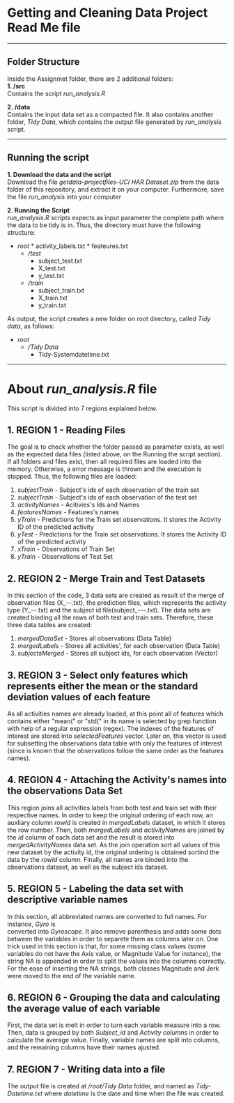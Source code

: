 # Getting and Cleaning Data Project Read Me file
---
## Folder Structure

  Inside the Assignmet folder, there are 2 additional folders:<br>
  **1. /src** <br>
    Contains the script *run_analysis.R*
    
  **2. /data** <br>
    Contains the input data set as a compacted file. It also contains another folder, *Tidy Data*, which contains the output file generated by *run_analysis* script.
   

---
## Running the script

  **1. Download the data and the script** <br>
    Download the file *getdata-projectfiles-UCI HAR Dataset.zip* from the data folder of this repository, and extract it on your computer.
 	Furthermore, save the file *run_analysis* into your computer<br>
    
  **2. Running the Script**<br>
    *run_analysis.R* scripts expects as input parameter the complete path where the data to be tidy is in. Thus, the directory must have the following structure:
         
* *root*
      * activity_labels.txt
      *	feateures.txt
	* */test*
      	* subject_test.txt
      	* X_test.txt
      	* y_test.txt
	* */train*
      	* subject_train.txt
      	* X_train.txt
      	* y_train.txt   
       
As output, the script creates a new folder on root directory, called *Tidy data*, as follows:

* *root*
	* */Tidy Data*
		* Tidy-Systemdatetime.txt

---
# About *run_analysis.R* file
This script is divided into 7 regions explained below.
##  1. REGION 1 - Reading Files
The goal is to check whether the folder passed as parameter exists, as well as the expected data files (listed above, on the Running the script section). If all folders and files exist, then all required files are loaded into the memory. Otherwise, a error message is thrown and the execution is stopped.
Thus, the following files are loaded:


1. *subjectTrain* - Subject's ids of each observation of the train set
2. *subjectTrain* - Subject's ids of each observation of the test set 
3. *activityNames* - Acitivies's Ids and Names
4. *featuresNames* - Features's names
5. *yTrain* - Predictions for the Train set observations. It stores the Activity ID of the predicted activity 
6. *yTest* - Predictions for the Train set observations. It stores the Activity ID of the predicted activity
7. *xTrain* - Observations of Train Set  
8. *yTrain* - Observations of Test Set 

##  2. REGION 2 - Merge Train and Test Datasets
In this section of the code, 3 data sets are created as result of the merge of observation files (X_--.txt), the prediction files, which represents the activity type (Y_--.txt) and the subject id file(subject_---.txt). The data sets are created binding all the rows of both test and train sets.
Therefore, these three data tables are created:

1. *mergedDataSet* - Stores all observations (Data Table)
2. *mergedLabels* - Stores all activities', for each observation (Data Table)
3. *subjectsMerged* - Stores all subject ids, for each observation (Vector)
	

##  3. REGION 3 - Select only features which represents either the mean or the standard deviation values of each feature
As all activities names are already loaded, at this point all of features which contains either "mean(" or "std(" in its name is selected by grep function with help of a regular expression (regex). The indexes of the features of interest are stored into *selectedFeatures* vector. Later on, this vector is used for subsetting the observations data table with only the features of interest (since is known that the observations follow the same order as the features names).

##  4. REGION 4 - Attaching the Activity's names into the observations Data Set
This region joins all activities labels from both test and train set with their respective names. In order to keep the original ordering of each row, an auxliary column *rowId* is created in *mergedLabels* dataset, in which it stores the row number.
Then, both *mergedLabels* and *activityNames* are joined by the *id* column of each data set and the result is stored into *mergedActivityNames* data set.
As the join operation sort all values of this new dataset by the activity id, the original ordering is obtained sortind the data by the *rowId* column.
Finally, all names are binded into the observations dataset, as well as the subject ids dataset.

## 5. REGION 5 - Labeling the data set with descriptive variable names
In this section, all abbreviated names are converted to full names. For instance, *Gyro* is  
converted into *Gyroscope*. It also remove parenthesis and adds some dots between the variables in order to separete them as columns later on. One trick used in this section is that, for some missing class values (some variables do not have the Axis value, or Magnitude Value for instance), the string NA is appended in order to split the values into the columns correctly.
For the ease of inserting the NA strings, both classes Magnitude and Jerk were moved to the end of the variable name. 
 
## 6. REGION 6 - Grouping the data and calculating the average value of each variable
First, the data set is melt in order to turn each variable measure into a row. Then, data is grouped by both *Subject_id* and *Activity columns* in order to calculate the average value.
Finally, variable names are split into columns, and the remaining columns have their names ajusted.

## 7. REGION 7 - Writing data into a file
The output file is created at */root/Tidy Data* folder, and named as *Tidy-Datetime.txt* where *datetime* is the date and time when the file was created.
